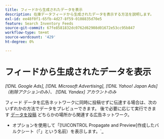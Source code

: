 ```yaml
---
title: フィードから生成されたデータを表示
description: 在庫データフィードから生成されたデータを表示する方法を説明します。
exl-id: ee48f0f1-65fb-4d27-8f59-0108835d70e5
feature: Search Inventory Feeds
source-git-commit: 67fe8581832dc0762d62908d01672e53cc95b847
workflow-type: tm+mt
source-wordcount: '429'
ht-degree: 0%

---
```


# フィードから生成されたデータを表示

*[!DNL Google Ads], [!DNL Microsoft Advertising], [!DNL Yahoo! Japan Ads] （削除アクションのみ）、 [!DNL Yandex] アカウントのみ*

フィード データを広告ネットワークに同時に投稿せずに伝達する場合は、次のいずれかの方法でデータをプレビューできます。 後で必要に応じて実行できます [データを投稿](propagated-data-post.md) どちらかの場所から関連する広告ネットワーク。

* オプションを使用して「[!UICONTROL Propagate and Preview]作成したバルクシート（「」という名前）を表示します。`<feed file name>_<template name>```）から [!UICONTROL Bulksheets] 表示。 にはデータは含まれていません [!UICONTROL Campaigns], [!UICONTROL Ad Groups], [!UICONTROL Keywords]、および [!UICONTROL Ads] タブ。 このオプションを使用すると、次のことができます [ランディングページの検証](/help/search-social-commerce/campaign-management/bulksheets/bulksheet-validate-landing-pages.md) データを投稿する前に、広告とキーワードに関連付けられます。

* オプションを使用して「[!UICONTROL Propagate only]」に移動したら、からキャンペーン階層内で生成されたデータを表示します。 [!UICONTROL Campaigns], [!UICONTROL Ad Groups], [!UICONTROL Keywords]、および [!UICONTROL Ads] タブ。

  キャンペーン階層ビューには、フィードファイルから生成されたデータのみが表示され、既存のアカウントコンポーネントは表示されません。 コンポーネントとそのすべてのサブコンポーネントのデータが広告ネットワークに投稿されると、キャンペーン階層ビューにそのデータが表示されなくなります。

   1. メインメニューで、 **[!UICONTROL Search]> [!UICONTROL Campaigns] >[!UICONTROL Advanced (ACM)]**&#x200B;が開き、が表示されます。 [!UICONTROL Templates] タブ。

   1. （任意）特定のテンプレート用に作成されたキャンペーンコンポーネントのみを表示するには、次の手順を実行します。

      1. テンプレート名をクリックします。

      1. が含まれる [!UICONTROL Accounts] メニュー左側のナビゲーションウィンドウで、ad network ノード、ad network account ノードの順に展開し、テンプレート名の横にあるチェックボックスをオンにします。

   1. 「」をクリックします **[!UICONTROL Campaigns]**, **[!UICONTROL Ad Groups]**, **[!UICONTROL Keywords]**、または **[!UICONTROL Ads]** タブをクリックします（表示するコンポーネントによって異なります）。

      >[!NOTE]
      >
      >* 特定のテンプレートのデータを表示しない限り、 [!UICONTROL Ad Groups], [!UICONTROL Keywords]、および [!UICONTROL Ads] タブには、すべてのテンプレートおよびフィードファイルから作成されたすべての広告グループ、キーワード、および広告が一覧表示されます。 使用される製品グループ [!DNL Google Ads] ショッピング広告のリスト [!UICONTROL Keywords] タブ。
      >* 特定のキャンペーンのサブコンポーネントのみを表示するには、最初に以下を表示します。 [!UICONTROL Campaigns] タブ。 同様に、特定の広告グループのサブコンポーネントのみを表示するには、まず次の項目を表示します [!UICONTROL Ad Groups] タブ。

   1. （オプション）詳細情報を表示するには、次のいずれかの操作を行います。

      * キャンペーン、広告グループ、キーワードまたは広告の設定を表示するには、 [設定を表示/編集アイコン](/help/search-social-commerce/assets/settings.png "設定を表示/編集アイコン") 名前の隣。

      * キャンペーンまたは広告グループのサブコンポーネントを表示するには、次の手順を実行します。

         * キャンペーンのすべての広告グループをリストするには、キャンペーン名をクリックします。

         * 広告グループ内のすべてのキーワードまたは製品ターゲットをリストするには、広告グループ名をクリックします。

         * 広告グループ内のすべての広告を一覧表示するには、広告グループ名をクリックし、 [!UICONTROL Ads] タブ。

>[!MORELIKETHIS]
>
>* [在庫フィードについて](inventory-feeds-about.md)
>* [フィードから生成されたデータを編集](propagated-data-edit.md)
>* [フィードから広告ネットワークにキャンペーン データを投稿](propagated-data-post.md)
>* [在庫フィード データの転記ジョブを停止します](stop-job.md)
>* [フィードから生成されたデータのステータス](propagated-data-status.md)
